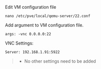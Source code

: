 Edit VM configuration file
```
nano /etc/pve/local/qemu-server/22.conf
```

Add argument to VM configuration file.
```
args: -vnc 0.0.0.0:22
```

VNC Settings:
```
Server: 192.168.1.91:5922
```
> * No other settings need to be added

